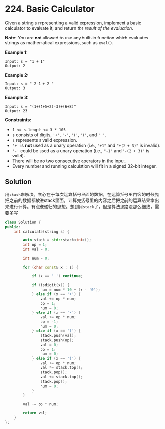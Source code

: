 # 224. Basic Calculator

Given a string `s` representing a valid expression, implement a basic calculator to evaluate it, and return *the result of the evaluation*.

**Note:** You are **not** allowed to use any built-in function which evaluates strings as mathematical expressions, such as `eval()`.

 

**Example 1:**

```
Input: s = "1 + 1"
Output: 2
```

**Example 2:**

```
Input: s = " 2-1 + 2 "
Output: 3
```

**Example 3:**

```
Input: s = "(1+(4+5+2)-3)+(6+8)"
Output: 23
```

 

**Constraints:**

- `1 <= s.length <= 3 * 105`
- `s` consists of digits, `'+'`, `'-'`, `'('`, `')'`, and `' '`.
- `s` represents a valid expression.
- `'+'` is **not** used as a unary operation (i.e., `"+1"` and `"+(2 + 3)"` is invalid).
- `'-'` could be used as a unary operation (i.e., `"-1"` and `"-(2 + 3)"` is valid).
- There will be no two consecutive operators in the input.
- Every number and running calculation will fit in a signed 32-bit integer.

## Solution

用`stack`来解决，核心在于每次运算括号里面的数据，在运算括号里内容的时候先把之前的数据都放进stack里面，计算完括号里的内容之后把之前的运算结果拿出来进行计算。有点像递归的思想。想到用`stack`了，但是算法思路没那么细致，需要多写

```c++
class Solution {
public:
    int calculate(string s) {

        auto stack = std::stack<int>();
        int op = 1;
        int val = 0;

        int num = 0;

        for (char const& x : s) {

            if (x == ' ') continue;

            if (isdigit(x)) {
                num = num * 10 + (x - '0');
            } else if (x == '+') {
                val += op * num;
                op = 1;
                num = 0;
            } else if (x == '-') {
                val += op * num;
                op = -1;
                num = 0;
            } else if (x == '(') {
                stack.push(val);
                stack.push(op);
                val = 0;
                op = 1;
                num = 0;
            } else if (x == ')') {
                val += op * num;
                val *= stack.top();
                stack.pop();
                val += stack.top();
                stack.pop();
                num = 0;
            }
        }

        val += op * num;

        return val;
    }
};
```

